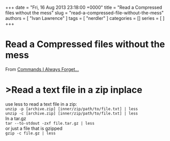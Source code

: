 +++
date = "Fri, 16 Aug 2013 23:18:00 +0000"
title = "Read a Compressed files without the mess"
slug = "read-a-compressed-file-without-the-mess"
authors = [ "Ivan Lawrence" ]
tags = [ "nerdler" ]
categories = []
series = [ ]
+++

# Read a Compressed files without the mess

From [Commands I Always Forget...](http://nerdler.blogspot.com/2013/07/commands-i-always-forget.html)

\>Read a text file in a zip inplace
===================================

  
use less to read a text file in a zip:  
`unzip -p [archive.zip] [inner/zip/path/to/file.txt] | less`  
`unzip -c [archive.zip] [inner/zip/path/to/file.txt] | less`  
In a tar.gz  
`tar --to-stdout -zxf file.tar.gz | less`  
or just a file that is gzipped  
`gzip -c file.gz | less`